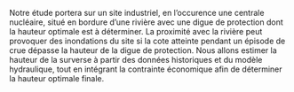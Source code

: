 Notre étude portera sur un site industriel, en l’occurence une centrale nucléaire, situé en bordure d’une rivière avec une digue de protection dont la hauteur optimale est à déterminer. La proximité avec la rivière peut provoquer des inondations du site si la cote atteinte pendant un épisode de crue dépasse la hauteur de la digue de protection. 
Nous allons estimer la hauteur de la surverse à partir des données historiques et du modèle hydraulique, tout en intégrant la contrainte économique afin de déterminer la hauteur optimale finale.


